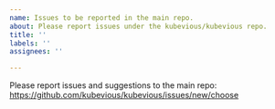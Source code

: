 ```yaml
---
name: Issues to be reported in the main repo.
about: Please report issues under the kubevious/kubevious repo.
title: ''
labels: ''
assignees: ''

---
```


Please report issues and suggestions to the main repo:
https://github.com/kubevious/kubevious/issues/new/choose
